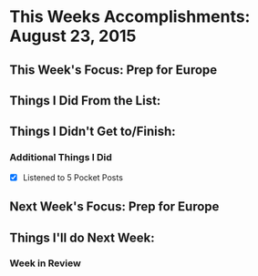 # This Weeks Accomplishments: August 23, 2015

## This Week's Focus: Prep for Europe

## Things I Did From the List:


## Things I Didn't Get to/Finish:


### Additional Things I Did

- [x] Listened to 5 Pocket Posts

## Next Week's Focus: Prep for Europe

## Things I'll do Next Week:

### Week in Review
